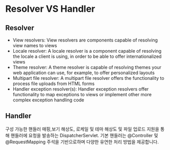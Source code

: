 # Resolver VS Handler
## Resolver

* View resolvers: View resolvers are components capable of resolving view names to views
* Locale resolver: A locale resolver is a component capable of resolving the locale a client is using, in order to be able to offer internationalized views
* Theme resolver: A theme resolver is capable of resolving themes your web application can use, for example, to offer personalized layouts
* Multipart file resolver: A multipart file resolver offers the functionality to process file uploads from HTML forms
* Handler exception resolver(s): Handler exception resolvers offer functionality to map exceptions to views or implement other more complex exception handling code

## Handler

구성 가능한 핸들러 매핑,보기 해상도, 로케일 및 테마 해상도 및 파일 업로드 지원을 통해 핸들러에 요청을 발송하는 DispatcherServlet. 
기본 핸들러는 @Controller 및 @RequestMapping 주석을 기반으로하며 다양한 유연한 처리 방법을 제공합니다.
